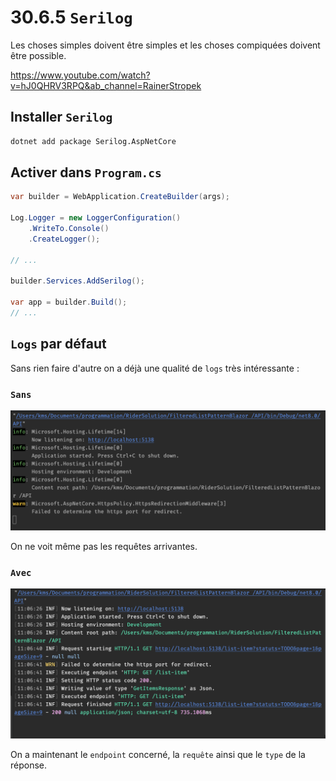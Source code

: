 # 30.6.5 `Serilog`

Les choses simples doivent être simples et les choses compiquées doivent être possible.

https://www.youtube.com/watch?v=hJ0QHRV3RPQ&ab_channel=RainerStropek



## Installer `Serilog`

```bash
dotnet add package Serilog.AspNetCore
```



## Activer dans `Program.cs`

```cs
var builder = WebApplication.CreateBuilder(args);

Log.Logger = new LoggerConfiguration()
    .WriteTo.Console()
    .CreateLogger();

// ...

builder.Services.AddSerilog();

var app = builder.Build();
// ...
```



## `Logs` par défaut

Sans rien faire d'autre on a déjà une qualité de `logs` très intéressante :

### `Sans`

<img src="assets/without-serilog-added-program.png" alt="without-serilog-added-program" />

On ne voit même pas les requêtes arrivantes.



### `Avec`

<img src="assets/serilog-basic-adding-functions.png" alt="serilog-basic-adding-functions" />

On a maintenant le `endpoint` concerné, la `requête` ainsi que le `type` de la réponse.